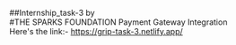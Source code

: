 ##Internship_task-3 by<br> #THE SPARKS FOUNDATION
Payment Gateway Integration<br>
Here's the link:- https://grip-task-3.netlify.app/
